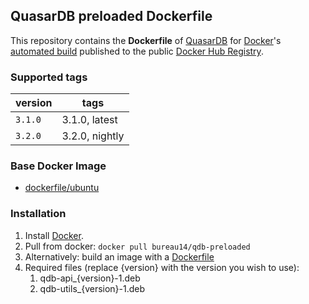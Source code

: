 ## QuasarDB preloaded Dockerfile

This repository contains the **Dockerfile** of [QuasarDB](http://www.quasardb.net/) for [Docker](https://www.docker.com/)'s [automated build](https://registry.hub.docker.com/u/bureau14/qdb/) published to the public [Docker Hub Registry](https://registry.hub.docker.com/).

### Supported tags

|version|tags|
|---|---|
|`3.1.0`|	3.1.0,	latest|
|`3.2.0`|	3.2.0,	nightly|


### Base Docker Image

* [dockerfile/ubuntu](http://dockerfile.github.io/#/ubuntu)

### Installation

1. Install [Docker](https://www.docker.com/).
1. Pull from docker: `docker pull bureau14/qdb-preloaded`
1. Alternatively: build an image with a [Dockerfile](https://hub.docker.com/r/bureau14/qdb-preloaded/~/dockerfile/)
1. Required files (replace {version} with the version you wish to use):  
	1. qdb-api_{version}-1.deb
	1. qdb-utils_{version}-1.deb

